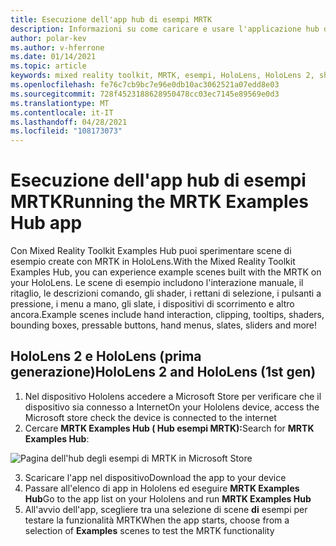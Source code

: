 ```yaml
---
title: Esecuzione dell'app hub di esempi MRTK
description: Informazioni su come caricare e usare l'applicazione hub di esempi di Mixed Reality Toolkit nei dispositivi HoloLens.
author: polar-kev
ms.author: v-hferrone
ms.date: 01/14/2021
ms.topic: article
keywords: mixed reality toolkit, MRTK, esempi, HoloLens, HoloLens 2, shader, descrizioni comando, interazione con la mano, ritaglio, rettande di selezione, pulsanti, menu a mano, slate, dispositivo di scorrimento
ms.openlocfilehash: fe76c7cb9bc7e96e0db10ac3062521a07edd8e03
ms.sourcegitcommit: 728f4523188628950478cc03ec7145e89569e0d3
ms.translationtype: MT
ms.contentlocale: it-IT
ms.lasthandoff: 04/28/2021
ms.locfileid: "108173073"
---
```

# <a name="running-the-mrtk-examples-hub-app"></a><span data-ttu-id="b7db1-104">Esecuzione dell'app hub di esempi MRTK</span><span class="sxs-lookup"><span data-stu-id="b7db1-104">Running the MRTK Examples Hub app</span></span>

<span data-ttu-id="b7db1-105">Con Mixed Reality Toolkit Examples Hub puoi sperimentare scene di esempio create con MRTK in HoloLens.</span><span class="sxs-lookup"><span data-stu-id="b7db1-105">With the Mixed Reality Toolkit Examples Hub, you can experience example scenes built with the MRTK on your HoloLens.</span></span> <span data-ttu-id="b7db1-106">Le scene di esempio includono l'interazione manuale, il ritaglio, le descrizioni comando, gli shader, i rettani di selezione, i pulsanti a pressione, i menu a mano, gli slate, i dispositivi di scorrimento e altro ancora.</span><span class="sxs-lookup"><span data-stu-id="b7db1-106">Example scenes include hand interaction, clipping, tooltips, shaders, bounding boxes, pressable buttons, hand menus, slates, sliders and more!</span></span>

## <a name="hololens-2-and-hololens-1st-gen"></a><span data-ttu-id="b7db1-107">HoloLens 2 e HoloLens (prima generazione)</span><span class="sxs-lookup"><span data-stu-id="b7db1-107">HoloLens 2 and HoloLens (1st gen)</span></span>

1. <span data-ttu-id="b7db1-108">Nel dispositivo Hololens accedere a Microsoft Store per verificare che il dispositivo sia connesso a Internet</span><span class="sxs-lookup"><span data-stu-id="b7db1-108">On your Hololens device, access the Microsoft store check the device is connected to the internet</span></span>
2. <span data-ttu-id="b7db1-109">Cercare **MRTK Examples Hub ( Hub esempi MRTK):**</span><span class="sxs-lookup"><span data-stu-id="b7db1-109">Search for **MRTK Examples Hub**:</span></span>

![Pagina dell'hub degli esempi di MRTK in Microsoft Store](images/mrtk-examples-hub-img-01.png)

3. <span data-ttu-id="b7db1-111">Scaricare l'app nel dispositivo</span><span class="sxs-lookup"><span data-stu-id="b7db1-111">Download the app to your device</span></span>
4. <span data-ttu-id="b7db1-112">Passare all'elenco di app in Hololens ed eseguire **MRTK Examples Hub**</span><span class="sxs-lookup"><span data-stu-id="b7db1-112">Go to the app list on your Hololens and run **MRTK Examples Hub**</span></span>
5. <span data-ttu-id="b7db1-113">All'avvio dell'app, scegliere tra una selezione di scene **di** esempi per testare la funzionalità MRTK</span><span class="sxs-lookup"><span data-stu-id="b7db1-113">When the app starts, choose from a selection of **Examples** scenes to test the MRTK functionality</span></span>

